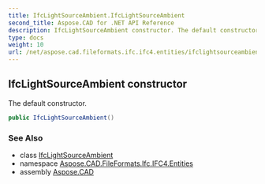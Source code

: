 ```yaml
---
title: IfcLightSourceAmbient.IfcLightSourceAmbient
second_title: Aspose.CAD for .NET API Reference
description: IfcLightSourceAmbient constructor. The default constructor
type: docs
weight: 10
url: /net/aspose.cad.fileformats.ifc.ifc4.entities/ifclightsourceambient/ifclightsourceambient/
---
```

## IfcLightSourceAmbient constructor

The default constructor.

```csharp
public IfcLightSourceAmbient()
```

### See Also

* class [IfcLightSourceAmbient](../)
* namespace [Aspose.CAD.FileFormats.Ifc.IFC4.Entities](../../ifclightsourceambient/)
* assembly [Aspose.CAD](../../../)


